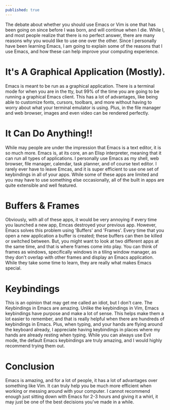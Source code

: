 ```yaml
---
published: true
---
```

The debate about whether you should use Emacs or Vim is one that has been going on since before I was born, and will continue when I die. While I, and most people realize that there is no perfect answer, there are many reasons why you would like to use one over the other. Since I personally have been learning Emacs, I am going to explain some of the reasons that I use Emacs, and how these can help improve your computing experience.

# It's A Graphical Application (Mostly).

Emacs is meant to be run as a graphical application. There is a terminal mode for when you are in the tty, but 99% of the time you are going to be running a graphical Emacs client. This has a lot of advantages, like being able to customize      fonts, cursors, toolbars, and more without having to worry about what your terminal emulator is using. Plus, in the file manager and web browser, images and even video can be rendered perfectly.

# It Can Do Anything!!

While may people are under the impression that Emacs is a text editor, it is so much more. Emacs is, at its core, an an Elisp interpreter, meaning that it can run all types of applications. I personally use Emacs as my shell, web browser, file manager, calendar, task planner, and of course text editor. I rarely ever have to leave Emcas, and it is super efficient to use one set of keybindings in all of your apps. While some of these apps are limited and you may have to use something else occasionally, all of the built in apps are quite extensible and well featured.

# Buffers & Frames

Obviously, with all of these apps, it would be very annoying if every time you launched a new app, Emcas destroyed your previous app. However, Emacs solves this problem using 'Buffers' and 'Frames'. Every time that you open a new application a buffer is created; these buffers can then be killed or switched between. But, you might want to look at two different apps at the same time, and that is where frames come into play. You can think of frames as windows, specifically windows in a tiling window manager, as they don't overlap with other frames and display an Emacs application. While they take some time to learn, they are really what makes Emacs special.

# Keybindings

This is an opinion that may get me called an idiot, but I don't care. The Keybindings in Emacs are amazing. Unlike the keybindings in Vim, Emacs keybindings have purpose and make a lot of sense. This helps make them a lot easier to remember, and that is really helpful when there are hundreds of keybindings in Emacs. Plus, when typing, and your hands are flying around the keyboard already, I appreciate having keybindings in places where my hands are already resting when typing. While you can always use Evil mode, the default Emacs keybindings are truly amazing, and I would highly recommend trying them out.

# Conclusion

Emacs is amazing, and for a lot of people, it has a lot of advantages over something like Vim. It can truly help you be much more efficient when working or messing around with your computer. I cannot recommend enough just sitting down with Emacs for 2-3 hours and giving it a whirl, it may just be one of the best decisions you've made in a while.

